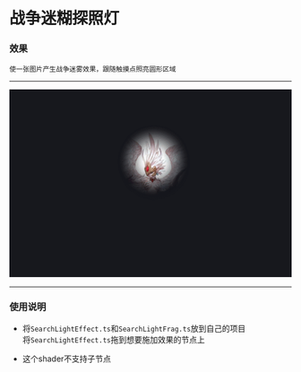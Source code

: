 # 战争迷糊探照灯

### 效果
`使一张图片产生战争迷雾效果，跟随触摸点照亮圆形区域`

---
![战争迷雾](../../../screenshots/search.gif)

---

### 使用说明
- 将`SearchLightEffect.ts`和`SearchLightFrag.ts`放到自己的项目  <br>将`SearchLightEffect.ts`拖到想要施加效果的节点上

- 这个shader不支持子节点